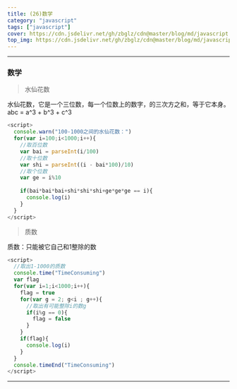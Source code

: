```yaml
---
title: (26)数学
category: "javascript"
tags: ["javascript"]
cover: https://cdn.jsdelivr.net/gh/zbglz/cdn@master/blog/md/javascript.svg
top_img: https://cdn.jsdelivr.net/gh/zbglz/cdn@master/blog/md/javascript.svg
---
```


***

### 数学

> 水仙花数

水仙花数，它是一个三位数，每一个位数上的数字，的三次方之和，等于它本身。abc = a^3 + b^3 + c^3


```js js
<script>
  console.warn("100-1000之间的水仙花数：")
  for(var i=100;i<1000;i++){
    //取百位数
    var bai = parseInt(i/100)
    //取十位数
    var shi = parseInt((i - bai*100)/10)
    //取个位数
    var ge = i%10
    
    if(bai*bai*bai+shi*shi*shi+ge*ge*ge == i){
      console.log(i)
    }
  }
</script>
```


> 质数

质数：只能被它自己和1整除的数


```js js
<script>
  //取出1-1000的质数
  console.time("TimeConsuming")
  var flag
  for(var i=1;i<1000;i++){
    flag = true
    for(var g = 2; g<i ; g++){ 
      //取出有可能整除i的数g
      if(i%g == 0){
        flag = false 
      }
    }
    if(flag){
      console.log(i)
    }
  }
  console.timeEnd("TimeConsuming")
</script>
```


***